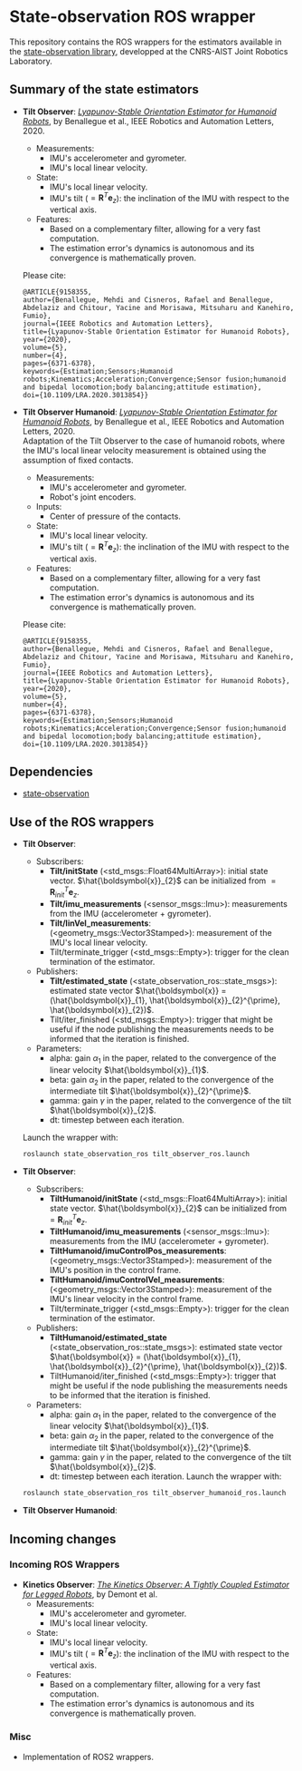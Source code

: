 # State-observation ROS wrapper

This repository contains the ROS wrappers for the estimators available in the [state-observation library](https://github.com/ArnaudDmt/state-observation), developped at the CNRS-AIST Joint Robotics Laboratory.

## Summary of the state estimators
- **Tilt Observer**: [*Lyapunov-Stable Orientation Estimator for Humanoid Robots*](https://ieeexplore.ieee.org/document/9158355), by Benallegue et al., IEEE Robotics and Automation Letters, 2020.
    - Measurements: 
        - IMU's accelerometer and gyrometer.
        - IMU's local linear velocity.
    - State: 
        - IMU's local linear velocity. 
        - IMU's tilt ($=\boldsymbol{R}^{T}\boldsymbol{e}_{z}$): the inclination of the IMU with respect to the vertical axis.
    - Features: 
        - Based on a complementary filter, allowing for a very fast computation.
        - The estimation error's dynamics is autonomous and its convergence is mathematically proven.
        
    Please cite:
    ```
    @ARTICLE{9158355,
  author={Benallegue, Mehdi and Cisneros, Rafael and Benallegue, Abdelaziz and Chitour, Yacine and Morisawa, Mitsuharu and Kanehiro, Fumio},
  journal={IEEE Robotics and Automation Letters}, 
  title={Lyapunov-Stable Orientation Estimator for Humanoid Robots}, 
  year={2020},
  volume={5},
  number={4},
  pages={6371-6378},
  keywords={Estimation;Sensors;Humanoid robots;Kinematics;Acceleration;Convergence;Sensor fusion;humanoid and bipedal locomotion;body balancing;attitude estimation},
  doi={10.1109/LRA.2020.3013854}}
    ```


- **Tilt Observer Humanoid**: [*Lyapunov-Stable Orientation Estimator for Humanoid Robots*](https://ieeexplore.ieee.org/document/9158355), by Benallegue et al., IEEE Robotics and Automation Letters, 2020. \
Adaptation of the Tilt Observer to the case of humanoid robots, where the IMU's local linear velocity measurement is obtained using the assumption of fixed contacts. 
    - Measurements: 
        - IMU's accelerometer and gyrometer.
        - Robot's joint encoders.
    - Inputs: 
        - Center of pressure of the contacts.
    - State: 
        - IMU's local linear velocity. 
        - IMU's tilt ($=\boldsymbol{R}^{T}\boldsymbol{e}_{z}$): the inclination of the IMU with respect to the vertical axis.
    - Features: 
        - Based on a complementary filter, allowing for a very fast computation.
        - The estimation error's dynamics is autonomous and its convergence is mathematically proven.
    
    Please cite:
    ```
    @ARTICLE{9158355,
  author={Benallegue, Mehdi and Cisneros, Rafael and Benallegue, Abdelaziz and Chitour, Yacine and Morisawa, Mitsuharu and Kanehiro, Fumio},
  journal={IEEE Robotics and Automation Letters}, 
  title={Lyapunov-Stable Orientation Estimator for Humanoid Robots}, 
  year={2020},
  volume={5},
  number={4},
  pages={6371-6378},
  keywords={Estimation;Sensors;Humanoid robots;Kinematics;Acceleration;Convergence;Sensor fusion;humanoid and bipedal locomotion;body balancing;attitude estimation},
  doi={10.1109/LRA.2020.3013854}}
    ```


## Dependencies
- [state-observation](https://github.com/ArnaudDmt/state-observation)

## Use of the ROS wrappers
- **Tilt Observer**: 
    - Subscribers: 
        - **Tilt/initState** (<std_msgs::Float64MultiArray>): initial state vector. $\hat{\boldsymbol{x}}_{2}$ can be initialized from $=\boldsymbol{R}_{init}^{T}\boldsymbol{e}_{z}$.
        - **Tilt/imu_measurements** (<sensor_msgs::Imu>): measurements from the IMU (accelerometer + gyrometer).
        - **Tilt/linVel_measurements**: (<geometry_msgs::Vector3Stamped>): measurement of the IMU's local linear velocity.
        - Tilt/terminate_trigger (<std_msgs::Empty>): trigger for the clean termination of the estimator.
    - Publishers: 
        - **Tilt/estimated_state** (<state_observation_ros::state_msgs>): estimated state vector $\hat{\boldsymbol{x}} = (\hat{\boldsymbol{x}}_{1}, \hat{\boldsymbol{x}}_{2}^{\prime}, \hat{\boldsymbol{x}}_{2})$.
        - Tilt/iter_finished (<std_msgs::Empty>): trigger that might be useful if the node publishing the measurements needs to be informed that the iteration is finished.
    - Parameters: 
        - alpha: gain $\alpha_{1}$ in the paper, related to the convergence of the linear velocity $\hat{\boldsymbol{x}}_{1}$.
        - beta: gain $\alpha_{2}$ in the paper, related to the convergence of the intermediate tilt $\hat{\boldsymbol{x}}_{2}^{\prime}$.
        - gamma: gain $\gamma$ in the paper, related to the convergence of the tilt $\hat{\boldsymbol{x}}_{2}$.
        - dt: timestep between each iteration.
    
    Launch the wrapper with:
    ~~~sh
    roslaunch state_observation_ros tilt_observer_ros.launch
    ~~~

- **Tilt Observer**: 
    - Subscribers: 
        - **TiltHumanoid/initState** (<std_msgs::Float64MultiArray>): initial state vector. $\hat{\boldsymbol{x}}_{2}$ can be initialized from $=\boldsymbol{R}_{init}^{T}\boldsymbol{e}_{z}$.
        - **TiltHumanoid/imu_measurements** (<sensor_msgs::Imu>): measurements from the IMU (accelerometer + gyrometer).
        - **TiltHumanoid/imuControlPos_measurements**: (<geometry_msgs::Vector3Stamped>): measurement of the IMU's position in the control frame.
        - **TiltHumanoid/imuControlVel_measurements**: (<geometry_msgs::Vector3Stamped>): measurement of the IMU's linear velocity in the control frame.
        - Tilt/terminate_trigger (<std_msgs::Empty>): trigger for the clean termination of the estimator.
    - Publishers: 
        - **TiltHumanoid/estimated_state** (<state_observation_ros::state_msgs>): estimated state vector $\hat{\boldsymbol{x}} = (\hat{\boldsymbol{x}}_{1}, \hat{\boldsymbol{x}}_{2}^{\prime}, \hat{\boldsymbol{x}}_{2})$.
        - TiltHumanoid/iter_finished (<std_msgs::Empty>): trigger that might be useful if the node publishing the measurements needs to be informed that the iteration is finished.
    - Parameters: 
        - alpha: gain $\alpha_{1}$ in the paper, related to the convergence of the linear velocity $\hat{\boldsymbol{x}}_{1}$.
        - beta: gain $\alpha_{2}$ in the paper, related to the convergence of the intermediate tilt $\hat{\boldsymbol{x}}_{2}^{\prime}$.
        - gamma: gain $\gamma$ in the paper, related to the convergence of the tilt $\hat{\boldsymbol{x}}_{2}$.
        - dt: timestep between each iteration.
    Launch the wrapper with:
    ~~~sh
    roslaunch state_observation_ros tilt_observer_humanoid_ros.launch
    ~~~

    
- **Tilt Observer Humanoid**:
## Incoming changes

### Incoming ROS Wrappers

- **Kinetics Observer**: [*The Kinetics Observer: A Tightly Coupled Estimator for Legged Robots*](https://hal.science/hal-04616647), by Demont et al. 
    - Measurements: 
        - IMU's accelerometer and gyrometer.
        - IMU's local linear velocity.
    - State: 
        - IMU's local linear velocity. 
        - IMU's tilt ($=\boldsymbol{R}^{T}\boldsymbol{e}_{z}$): the inclination of the IMU with respect to the vertical axis.
    - Features: 
        - Based on a complementary filter, allowing for a very fast computation.
        - The estimation error's dynamics is autonomous and its convergence is mathematically proven.
        
### Misc
- Implementation of ROS2 wrappers.